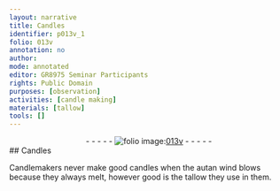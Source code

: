 ```yaml
---
layout: narrative
title: Candles
identifier: p013v_1
folio: 013v
annotation: no
author:
mode: annotated
editor: GR8975 Seminar Participants
rights: Public Domain
purposes: [observation]
activities: [candle making]
materials: [tallow]
tools: []
---
```


 <div class="folio" align="center">- - - - - <a href="http://gallica.bnf.fr/ark:/12148/btv1b10500001g/f32.image" target="_blank"><img src="https://cu-mkp.github.io/GR8975-edition/assets/photo-icon.png" alt="folio image: " style="display:inline-block; margin-bottom:-3px;"/>013v</a> - - - - - </div>  <span class="activity"></span> 
## Candles

 
<span class="profession">Candlemakers</span> never make good candles when the autan wind blows because they always melt, however good is the <span class="material">tallow</span> they use in them.
 